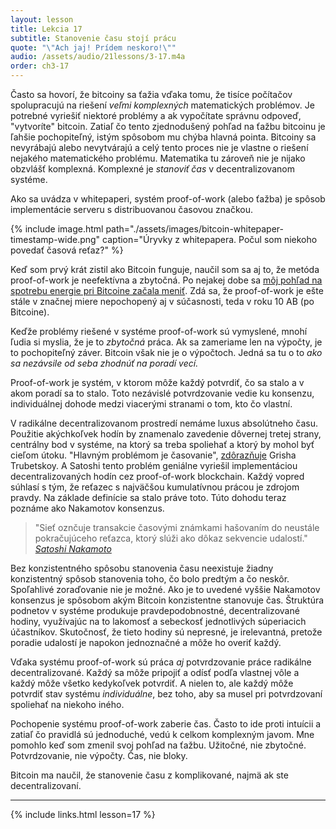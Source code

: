 ```yaml
---
layout: lesson
title: Lekcia 17
subtitle: Stanovenie času stojí prácu
quote: "\"Ach jaj! Prídem neskoro!\""
audio: /assets/audio/21lessons/3-17.m4a
order: ch3-17
---
```


Často sa hovorí, že bitcoiny sa ťažia vďaka tomu, že tisíce počítačov 
spolupracujú na riešení *veľmi komplexných* matematických problémov. 
Je potrebné vyriešiť niektoré problémy a ak vypočítate správnu odpoveď, 
"vytvoríte" bitcoin. Zatiaľ čo tento zjednodušený pohľad na ťažbu bitcoinu 
je ľahšie pochopiteľný, istým spôsobom mu chýba hlavná pointa. Bitcoiny 
sa nevyrábajú alebo nevytvárajú a celý tento proces nie je vlastne o 
riešení nejakého matematického problému. Matematika tu zároveň nie je 
nijako obzvlášť komplexná. Komplexné je *stanoviť čas* v decentralizovanom 
systéme.

Ako sa uvádza v whitepaperi, systém proof-of-work (alebo ťažba) je spôsob 
implementácie serveru s distribuovanou časovou značkou.

{% include image.html path="./assets/images/bitcoin-whitepaper-timestamp-wide.png" caption="Úryvky z whitepapera. Počul som niekoho povedať časová reťaz?" %}

Keď som prvý krát zistil ako Bitcoin funguje, naučil som sa aj to, že 
metóda proof-of-work je neefektívna a zbytočná. Po nejakej dobe sa [môj 
pohľad na spotrebu energie pri Bitcoine začala meniť][energy]. Zdá sa, 
že proof-of-work je ešte stále v značnej miere nepochopený aj v súčasnosti, 
teda v roku 10 AB (po Bitcoine).

Keďže problémy riešené v systéme proof-of-work sú vymyslené, mnohí ľudia 
si myslia, že je to *zbytočná* práca. Ak sa zameriame len na výpočty, 
je to pochopiteľný záver. Bitcoin však nie je o výpočtoch. Jedná sa tu o to
*ako sa nezávsile od seba zhodnúť na poradí vecí.*

Proof-of-work je systém, v ktorom môže každý potvrdiť, čo sa stalo a v 
akom poradí sa to stalo. Toto nezávislé potvrdzovanie vedie ku konsenzu, 
individuálnej dohode medzi viacerými stranami o tom, kto čo vlastní.

V radikálne decentralizovanom prostredí nemáme luxus absolútneho času. 
Použitie akýchkoľvek hodín by znamenalo zavedenie dôvernej tretej strany, 
centrálny bod v systéme, na ktorý sa treba spoliehať a ktorý by mohol byť 
cieľom útoku. "Hlavným problémom je časovanie", [zdôrazňuje] Grisha Trubetskoy. 
A Satoshi tento problém geniálne vyriešil implementáciou decentralizovaných 
hodín cez proof-of-work blockchain. Každý vopred súhlasí s tým, že reťazec s 
najväčšou kumulatívnou prácou je zdrojom pravdy. Na základe definície sa 
stalo práve toto. Túto dohodu teraz poznáme ako Nakamotov konsenzus.

> "Sieť oznčuje transakcie časovými známkami hašovaním do neustále 
> pokračujúceho reťazca, ktorý slúži ako dôkaz sekvencie udalostí."
> <cite>[Satoshi Nakamoto][whitepaper]</cite>

Bez konzistentného spôsobu stanovenia času neexistuje žiadny konzistentný 
spôsob stanovenia toho, čo bolo predtým a čo neskôr. Spoľahlivé zoraďovanie 
nie je možné. Ako je to uvedené vyššie Nakamotov konsenzus je spôsobom akým 
Bitcoin konzistentne stanovuje čas. Štruktúra podnetov v systéme produkuje 
pravdepodobnostné, decentralizované hodiny, využívajúc na to lakomosť a 
sebeckosť jednotlivých súperiacich účastníkov. Skutočnosť, že tieto hodiny 
sú nepresné, je irelevantná, pretože poradie udalostí je napokon jednoznačné 
a môže ho overiť každý.

Vďaka systému proof-of-work sú práca *aj* potvrdzovanie práce radikálne 
decentralizované. Každý sa môže pripojiť a odísť podľa vlastnej vôle a každý 
môže všetko kedykoľvek potvrdiť. A nielen to, ale každý môže potvrdiť stav 
systému *individuálne*, bez toho, aby sa musel pri potvrdzovaní spoliehať 
na niekoho iného.

Pochopenie systému proof-of-work zaberie čas. Často to ide proti intuícii 
a zatiaľ čo pravidlá sú jednoduché, vedú k celkom komplexným javom. Mne 
pomohlo keď som zmenil svoj pohľad na ťažbu. Užitočné, nie zbytočné. 
Potvrdzovanie, nie výpočty. Čas, nie bloky.

Bitcoin ma naučil, že stanovenie času z komplikované, najmä ak ste decentralizovaní.

---

{% include links.html lesson=17 %}

[zdôrazňuje]: https://grisha.org/blog/2018/01/23/explaining-proof-of-work/
[energy]: https://dergigi.com/2018/06/10/bitcoin-s-energy-consumption/
[whitepaper]: https://bitcoin.org/bitcoin.pdf

[pow-efficient]: https://blog.picks.co/pow-is-efficient-aa3d442754d3
[pow-anatomy]: https://bitcointechtalk.com/the-anatomy-of-proof-of-work-98c85b6f6667
[bw-mining]: https://en.bitcoin.it/wiki/Mining
[bw-supply]: https://en.bitcoin.it/wiki/Controlled_supply

<!-- Wikipedia -->
[alice]: https://en.wikipedia.org/wiki/Alice%27s_Adventures_in_Wonderland
[carroll]: https://en.wikipedia.org/wiki/Lewis_Carroll
